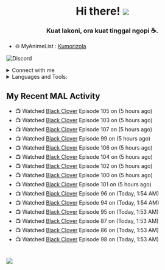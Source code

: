 <h1 align="center">Hi there! <img src="https://media.giphy.com/media/hvRJCLFzcasrR4ia7z/giphy.gif" width="25px"> </h1>
<h3 align="center">Kuat lakoni, ora kuat tinggal ngopi ☕.</h3>

- 🌐 MyAnimeList : [Kumorizola](https://myanimelist.net/animelist/Kumorizola)

![Discord](https://discord.c99.nl/widget/theme-3/761213268009943051.png)
<details>
      <summary>Connect with me</summary>
    <p align="left">
        <a href="https://www.facebook.com/kumori.hartley.1" target="blank"><img align="center"
                src="https://raw.githubusercontent.com/rahuldkjain/github-profile-readme-generator/master/src/images/icons/Social/facebook.svg"
                alt="kumori hartley" height="30" width="40" /></a>
        <a href="https://www.instagram.com/kumorizola/" target="blank"><img align="center"
                src="https://raw.githubusercontent.com/rahuldkjain/github-profile-readme-generator/master/src/images/icons/Social/instagram.svg"
                alt="kumorizola" height="30" width="40" /></a>
        <a href="https://discord.com" target="blank"><img align="center"
                src="https://raw.githubusercontent.com/rahuldkjain/github-profile-readme-generator/master/src/images/icons/Social/discord.svg"
                alt="Kumori#5882" height="30" width="40" /></a>
    </p>
</details>

<details>
    <summary align="left">Languages and Tools:</summary>
<p align="left">
      <a href="https://www.w3schools.com/css/" target="_blank">
        <img src="https://raw.githubusercontent.com/devicons/devicon/master/icons/css3/css3-original-wordmark.svg"
            alt="css3" width="40" height="40" /> </a> <a href="https://www.w3.org/html/" target="_blank"> <img
            src="https://raw.githubusercontent.com/devicons/devicon/master/icons/html5/html5-original-wordmark.svg"
            alt="html5" width="40" height="40" /> </a> <a href="https://www.java.com" target="_blank"> <img
            src="https://raw.githubusercontent.com/devicons/devicon/master/icons/java/java-original.svg" alt="java"
            width="40" height="40" /> </a> <a href="https://developer.mozilla.org/en-US/docs/Web/JavaScript"
            target="_blank"> <img
            src="https://raw.githubusercontent.com/devicons/devicon/master/icons/javascript/javascript-original.svg"
            alt="javascript" width="40" height="40" /> </a> <a href="https://nodejs.org" target="_blank"> <img
            src="https://raw.githubusercontent.com/devicons/devicon/master/icons/nodejs/nodejs-original-wordmark.svg"
            alt="nodejs" width="40" height="40" /> </a> <a href="https://www.python.org" target="_blank"> <img
            src="https://raw.githubusercontent.com/devicons/devicon/master/icons/python/python-original.svg"
            alt="python" width="40" height="40" /> </a> <a href="https://www.typescriptlang.org/" target="_blank"> <img
            src="https://raw.githubusercontent.com/devicons/devicon/master/icons/typescript/typescript-original.svg" 
            alt="typescript" width="40" height="40" /> </a> <a href="https://www.photoshop.com/en" target="_blank"> <img
            src="https://upload.wikimedia.org/wikipedia/commons/a/af/Adobe_Photoshop_CC_icon.svg" alt="photoshop" width="40" height="40"/> </a>
            <a href="https://www.adobe.com/products/premiere.html" target="_blank"> <img
            src="https://upload.wikimedia.org/wikipedia/commons/4/40/Adobe_Premiere_Pro_CC_icon.svg" alt="Premiere pro" width="40" height="40"/> </a>
            <a href="https://www.adobe.com/in/products/illustrator.html" target="_blank"> <img 
            src="https://upload.wikimedia.org/wikipedia/commons/f/fb/Adobe_Illustrator_CC_icon.svg" alt="illustrator" width="40" height="40"/> </a>
      
 </details>
 
 <h2> My Recent MAL Activity</h2>
<!-- MAL_ACTIVITY:start -->

- 📺 Watched [Black Clover](https://MyAnimeList.net/anime.php?id=34572) Episode 105 on (5 hours ago)
- 📺 Watched [Black Clover](https://MyAnimeList.net/anime.php?id=34572) Episode 103 on (5 hours ago)
- 📺 Watched [Black Clover](https://MyAnimeList.net/anime.php?id=34572) Episode 107 on (5 hours ago)
- 📺 Watched [Black Clover](https://MyAnimeList.net/anime.php?id=34572) Episode 99 on (5 hours ago)
- 📺 Watched [Black Clover](https://MyAnimeList.net/anime.php?id=34572) Episode 106 on (5 hours ago)
- 📺 Watched [Black Clover](https://MyAnimeList.net/anime.php?id=34572) Episode 104 on (5 hours ago)
- 📺 Watched [Black Clover](https://MyAnimeList.net/anime.php?id=34572) Episode 102 on (5 hours ago)
- 📺 Watched [Black Clover](https://MyAnimeList.net/anime.php?id=34572) Episode 100 on (5 hours ago)
- 📺 Watched [Black Clover](https://MyAnimeList.net/anime.php?id=34572) Episode 101 on (5 hours ago)
- 📺 Watched [Black Clover](https://MyAnimeList.net/anime.php?id=34572) Episode 96 on (Today, 1:54 AM)
- 📺 Watched [Black Clover](https://MyAnimeList.net/anime.php?id=34572) Episode 94 on (Today, 1:54 AM)
- 📺 Watched [Black Clover](https://MyAnimeList.net/anime.php?id=34572) Episode 95 on (Today, 1:53 AM)
- 📺 Watched [Black Clover](https://MyAnimeList.net/anime.php?id=34572) Episode 87 on (Today, 1:53 AM)
- 📺 Watched [Black Clover](https://MyAnimeList.net/anime.php?id=34572) Episode 86 on (Today, 1:53 AM)
- 📺 Watched [Black Clover](https://MyAnimeList.net/anime.php?id=34572) Episode 98 on (Today, 1:53 AM)

<!-- MAL_ACTIVITY:end -->

  
<h2 align="left"> <img src="https://media.discordapp.net/attachments/918405470073520168/919220018355523584/ezgif.com-gif-maker_1.gif">
